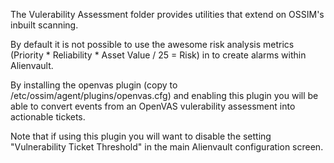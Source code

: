 The Vulerability Assessment folder provides utilities that extend on OSSIM's inbuilt scanning. 

By default it is not possible to use the awesome risk analysis metrics (Priority * Reliability * Asset Value / 25 = Risk) in to create alarms within Alienvault. 

By installing the openvas plugin (copy to /etc/ossim/agent/plugins/openvas.cfg) and enabling this plugin you will be able to convert events from an OpenVAS vulerability assessment into actionable tickets. 

Note that if using this plugin you will want to disable the setting "Vulnerability Ticket Threshold" in the main Alienvault configuration screen. 


